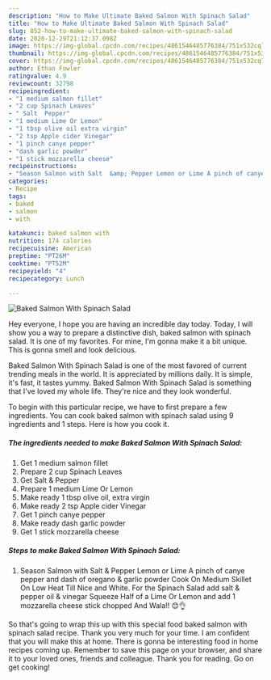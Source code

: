 ```yaml
---
description: "How to Make Ultimate Baked Salmon With Spinach Salad"
title: "How to Make Ultimate Baked Salmon With Spinach Salad"
slug: 852-how-to-make-ultimate-baked-salmon-with-spinach-salad
date: 2020-12-29T21:12:37.098Z
image: https://img-global.cpcdn.com/recipes/4861546485776384/751x532cq70/baked-salmon-with-spinach-salad-recipe-main-photo.jpg
thumbnail: https://img-global.cpcdn.com/recipes/4861546485776384/751x532cq70/baked-salmon-with-spinach-salad-recipe-main-photo.jpg
cover: https://img-global.cpcdn.com/recipes/4861546485776384/751x532cq70/baked-salmon-with-spinach-salad-recipe-main-photo.jpg
author: Ethan Fowler
ratingvalue: 4.9
reviewcount: 32798
recipeingredient:
- "1 medium salmon fillet"
- "2 cup Spinach Leaves"
- " Salt  Pepper"
- "1 medium Lime Or Lemon"
- "1 tbsp olive oil extra virgin"
- "2 tsp Apple cider Vinegar"
- "1 pinch canye pepper"
- "dash garlic powder"
- "1 stick mozzarella cheese"
recipeinstructions:
- "Season Salmon with Salt  &amp; Pepper Lemon or Lime A pinch of canye pepper and dash of oregano &amp; garlic powder Cook On Medium Skillet On Low Heat Till Nice and White. For the Spinach Salad add salt &amp; pepper oil &amp; vinegar Squeeze Half of a Lime Or Lemon and add 1 mozzarella cheese stick chopped And Wala!! 😊👌"
categories:
- Recipe
tags:
- baked
- salmon
- with

katakunci: baked salmon with 
nutrition: 174 calories
recipecuisine: American
preptime: "PT26M"
cooktime: "PT52M"
recipeyield: "4"
recipecategory: Lunch

---
```



![Baked Salmon With Spinach Salad](https://img-global.cpcdn.com/recipes/4861546485776384/751x532cq70/baked-salmon-with-spinach-salad-recipe-main-photo.jpg)

Hey everyone, I hope you are having an incredible day today. Today, I will show you a way to prepare a distinctive dish, baked salmon with spinach salad. It is one of my favorites. For mine, I'm gonna make it a bit unique. This is gonna smell and look delicious.



Baked Salmon With Spinach Salad is one of the most favored of current trending meals in the world. It is appreciated by millions daily. It is simple, it's fast, it tastes yummy. Baked Salmon With Spinach Salad is something that I've loved my whole life. They're nice and they look wonderful.


To begin with this particular recipe, we have to first prepare a few ingredients. You can cook baked salmon with spinach salad using 9 ingredients and 1 steps. Here is how you cook it.

<!--inarticleads1-->

##### The ingredients needed to make Baked Salmon With Spinach Salad:

1. Get 1 medium salmon fillet
1. Prepare 2 cup Spinach Leaves
1. Get  Salt &amp; Pepper
1. Prepare 1 medium Lime Or Lemon
1. Make ready 1 tbsp olive oil, extra virgin
1. Make ready 2 tsp Apple cider Vinegar
1. Get 1 pinch canye pepper
1. Make ready dash garlic powder
1. Get 1 stick mozzarella cheese




<!--inarticleads2-->

##### Steps to make Baked Salmon With Spinach Salad:

1. Season Salmon with Salt  &amp; Pepper Lemon or Lime A pinch of canye pepper and dash of oregano &amp; garlic powder Cook On Medium Skillet On Low Heat Till Nice and White. For the Spinach Salad add salt &amp; pepper oil &amp; vinegar Squeeze Half of a Lime Or Lemon and add 1 mozzarella cheese stick chopped And Wala!! 😊👌




So that's going to wrap this up with this special food baked salmon with spinach salad recipe. Thank you very much for your time. I am confident that you will make this at home. There is gonna be interesting food in home recipes coming up. Remember to save this page on your browser, and share it to your loved ones, friends and colleague. Thank you for reading. Go on get cooking!
